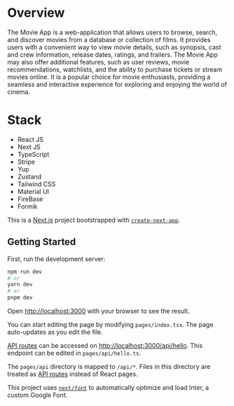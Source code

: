 # Overview 
The Movie App is a web-application that allows users to browse, search, and discover movies from a database or collection of films. It provides users with a convenient way to view movie details, such as synopsis, cast and crew information, release dates, ratings, and trailers. The Movie App may also offer additional features, such as user reviews, movie recommendations, watchlists, and the ability to purchase tickets or stream movies online. It is a popular choice for movie enthusiasts, providing a seamless and interactive experience for exploring and enjoying the world of cinema.

# Stack

- React JS
- Next JS
- TypeScript
- Stripe
- Yup
- Zustand
- Tailwind CSS
- Material UI
- FireBase
- Formik



This is a [Next.js](https://nextjs.org/) project bootstrapped with [`create-next-app`](https://github.com/vercel/next.js/tree/canary/packages/create-next-app).

## Getting Started

First, run the development server:

```bash
npm run dev
# or
yarn dev
# or
pnpm dev
```

Open [http://localhost:3000](http://localhost:3000) with your browser to see the result.

You can start editing the page by modifying `pages/index.tsx`. The page auto-updates as you edit the file.

[API routes](https://nextjs.org/docs/api-routes/introduction) can be accessed on [http://localhost:3000/api/hello](http://localhost:3000/api/hello). This endpoint can be edited in `pages/api/hello.ts`.

The `pages/api` directory is mapped to `/api/*`. Files in this directory are treated as [API routes](https://nextjs.org/docs/api-routes/introduction) instead of React pages.

This project uses [`next/font`](https://nextjs.org/docs/basic-features/font-optimization) to automatically optimize and load Inter, a custom Google Font.

